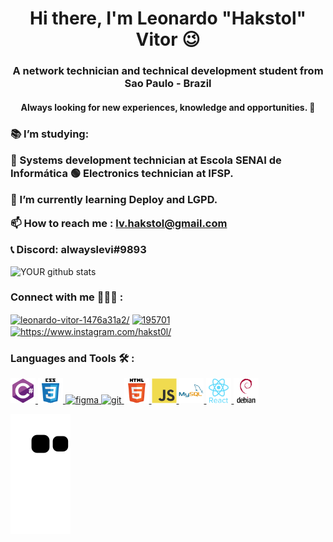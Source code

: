 <h1 align="center">Hi there, I'm Leonardo "Hakstol" Vitor 😉</h1>

<h3 align="center">A network technician and technical development student from  Sao Paulo - Brazil </h3>

<h4 align="center" >Always looking for new experiences, knowledge and opportunities. 📌</h4>

<h3 align="left">
 
 
📚 I’m studying:

🔴 Systems development technician at Escola SENAI de Informática 
🟢 Electronics technician at IFSP.

🌱 I’m currently learning Deploy and LGPD.

📫 How to reach me : lv.hakstol@gmail.com
 
📞 Discord: alwayslevi#9893
</h3>

![YOUR github stats](https://github-readme-stats.vercel.app/api?username=hakstol)

<h3 align="left">Connect with me 👨🏻‍💻 :</h3>
<p align="left">
<a href="https://www.linkedin.com/in/leonardo-vitor-1476a31a2/" target="blank"><img align="center" src="https://raw.githubusercontent.com/rahuldkjain/github-profile-readme-generator/master/src/images/icons/Social/linked-in-alt.svg" alt="leonardo-vitor-1476a31a2/" height="30" width="40" /></a>
<a href="https://pt.stackoverflow.com/users/195701/leonardo-vitor" target="blank"><img align="center" src="https://raw.githubusercontent.com/rahuldkjain/github-profile-readme-generator/master/src/images/icons/Social/stack-overflow.svg" alt="195701" height="30" width="40" /></a>
 <a href="https://www.instagram.com/hakst0l/" target="blank"><img align="center" src="https://raw.githubusercontent.com/rahuldkjain/github-profile-readme-generator/master/src/images/icons/Social/instagram.svg" alt="https://www.instagram.com/hakst0l/" height="30" width="40" /></a>
 
 <h3 align="left">Languages and Tools 🛠️ :</h3>
 <a href="https://www.w3schools.com/cs/" target="_blank"> <img src="https://raw.githubusercontent.com/devicons/devicon/master/icons/csharp/csharp-original.svg" alt="csharp"  width="40" height="40"/> </a> <a href="https://www.w3schools.com/css/" target="_blank"> <img src="https://raw.githubusercontent.com/devicons/devicon/master/icons/css3/css3-original-wordmark.svg" alt="css3" width="40" height="40"/> </a> <a href="https://www.figma.com/" target="_blank"> <img src="https://www.vectorlogo.zone/logos/figma/figma-icon.svg"  alt="figma" width="40" height="40"/> </a> <a href="https://git-scm.com/" target="_blank"> <img src="https://www.vectorlogo.zone/logos/git-scm/git-scm-icon.svg" alt="git"  width="40" height="40"/> </a> <a href="https://www.w3.org/html/" target="_blank"> <img src="https://raw.githubusercontent.com/devicons/devicon/master/icons/html5/html5-original-wordmark.svg" alt="html5" width="40" height="40"/> </a> <a href="https://developer.mozilla.org/en-US/docs/Web/JavaScript" target="_blank"> <img  src="https://raw.githubusercontent.com/devicons/devicon/master/icons/javascript/javascript-original.svg" alt="javascript" width="40" height="40"/> </a> <a  href="https://www.mysql.com/" target="_blank"> <img src="https://raw.githubusercontent.com/devicons/devicon/master/icons/mysql/mysql-original-wordmark.svg" alt="mysql" width="40"  height="40"/>  </a> <a  href="https://pt-br.reactjs.org/" target="_blank"> <img src="https://github.com/devicons/devicon/blob/master/icons/react/react-original-wordmark.svg" alt="react" width="40"  height="40"/>  </a> </a> <a  href="https://www.debian.org/index.pt.html" target="_blank"> <img src="https://github.com/devicons/devicon/blob/master/icons/debian/debian-original-wordmark.svg" alt="react" width="40"  height="40"/>  </a> </p>
 
 ![Snake animation](https://github.com/rafaballerini/rafaballerini/blob/output/github-contribution-grid-snake.svg)
